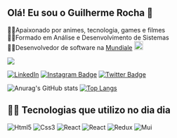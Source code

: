 ## Olá! Eu sou o Guilherme Rocha 🖖
🐱‍🚀Apaixonado por animes, tecnologia, games e filmes  
🐱‍🐉Formado em Análise e Desenvolvimento de Sistemas  
🐱‍👤Desenvolvedor de software na <a href="https://www.mundiale.com.br/">Mundiale</a>
<img width="20" src="https://user-images.githubusercontent.com/67766327/160305326-e972091d-c29f-4541-ad32-3ceaf0306dfa.png" alt="Mundiale">
 
<img src="https://user-images.githubusercontent.com/67766327/155027932-50d3ff78-cf45-4685-a850-09d10faa0997.gif"/>

[![LinkedIn](https://img.shields.io/badge/LinkedIn-0077B5?style=for-the-badge&logo=linkedin&logoColor=white)](https://www.linkedin.com/in/rochx/) [![Instagram Badge](https://img.shields.io/badge/Instagram-E4405F?style=for-the-badge&logo=instagram&logoColor=white)](https://www.instagram.com/i.rochx/?hl=pt-br) [![Twitter Badge](https://img.shields.io/badge/Twitter-1DA1F2?style=for-the-badge&logo=twitter&logoColor=white)](https://twitter.com/Rochx7)

![Anurag's GitHub stats](https://github-readme-stats.vercel.app/api?username=rochx7&show_icons=true&theme=radical)
[![Top Langs](https://github-readme-stats.vercel.app/api/top-langs/?username=rochx7&layout=compact)](https://github.com/rochx7/github-readme-stats)

## 🐱‍💻 Tecnologias que utilizo no dia dia 
![Html5](https://img.shields.io/badge/HTML5-E34F26?style=for-the-badge&logo=html5&logoColor=white) ![Css3](https://img.shields.io/badge/CSS3-1572B6?style=for-the-badge&logo=css3&logoColor=white) ![React](https://img.shields.io/badge/JavaScript-F7DF1E?style=for-the-badge&logo=javascript&logoColor=black) ![React](https://img.shields.io/badge/React-20232A?style=for-the-badge&logo=react&logoColor=61DAFB) ![Redux](https://img.shields.io/badge/Redux-593D88?style=for-the-badge&logo=redux&logoColor=white) ![Mui](https://img.shields.io/badge/Material--UI-0081CB?style=for-the-badge&logo=material-ui&logoColor=white)
 
 
